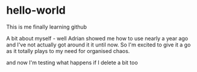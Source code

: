 # hello-world
This is me finally learning github

A bit about myself - well Adrian showed me how to use  nearly a year ago and I've not actually got around it it until now. So I'm excited to give it a go as it totally plays to my need for organised chaos.

and now I'm testing what happens if I delete a bit too
